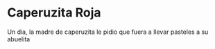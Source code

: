 # Caperuzita Roja

Un dia, la madre de caperuzita le pidio que fuera a llevar pasteles a su abuelita

